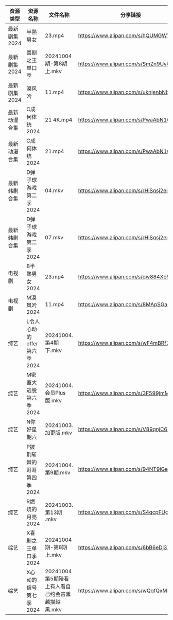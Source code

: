 | 资源类型     | 资源名称               | 文件名称                            | 分享链接                                 | 更新时间                |
| -------- | ------------------ | ------------------------------- | ------------------------------------ | ------------------- |
| 最新剧集2024 | 半熟男女               | 23.mp4                          | https://www.alipan.com/s/hQUMGWYq97Z | 2024-10-04 14:10:30 |
| 最新剧集2024 | 喜剧之王单口季            | 20241004期-第8期上.mkv              | https://www.alipan.com/s/SmZn9UvQT3c | 2024-10-04 16:11:00 |
| 最新剧集2024 | 漠风吟                | 11.mp4                          | https://www.alipan.com/s/uknjenbNbb9 | 2024-10-04 16:10:45 |
| 最新动漫合集   | C成何体统2024          | 21 4K.mp4                       | https://www.alipan.com/s/PwaAbN16cec | 2024-10-04 14:09:42 |
| 最新动漫合集   | C成何体统2024          | 21.mp4                          | https://www.alipan.com/s/PwaAbN16cec | 2024-10-04 14:09:41 |
| 最新韩剧合集   | D弹子球游戏第二季2024      | 04.mkv                          | https://www.alipan.com/s/rHiSqsj2emw | 2024-10-04 14:05:28 |
| 最新韩剧合集   | D弹子球游戏第二季2024      | 07.mkv                          | https://www.alipan.com/s/rHiSqsj2emw | 2024-10-04 14:05:28 |
| 电视剧      | B半熟男女2024          | 23.mp4                          | https://www.alipan.com/s/qw884Xb9dL3 | 2024-10-04 14:05:12 |
| 电视剧      | M漠风吟2024           | 11.mp4                          | https://www.alipan.com/s/8MApSGaqv51 | 2024-10-04 16:06:04 |
| 综艺       | L令人心动的offer第六季2024 | 20241004.第4期下.mkv               | https://www.alipan.com/s/wF4mBRf7vAS | 2024-10-04 16:07:51 |
| 综艺       | M密室大逃脱第六季2024      | 20241004.会员Plus版.mkv            | https://www.alipan.com/s/3F599jmMJTn | 2024-10-04 16:07:59 |
| 综艺       | N你好星期六             | 20241003.加更版.mkv                | https://www.alipan.com/s/V89qnjC6T3z | 2024-10-04 00:08:02 |
| 综艺       | P披荆斩棘的哥哥第四季2024    | 20241004.第9期.mkv                | https://www.alipan.com/s/94NT9iGe94e | 2024-10-04 16:08:25 |
| 综艺       | R燃烧的月亮2024         | 20241003.第13期 .mkv              | https://www.alipan.com/s/S4qcpFUguQa | 2024-10-04 00:08:15 |
| 综艺       | X喜剧之王单口季2024       | 20241004期-第8期上.mkv              | https://www.alipan.com/s/6bB6eDj37Y6 | 2024-10-04 16:09:18 |
| 综艺       | X心动的信号第七季2024      | 20241004第5期陪看上有人看自己约会害羞越描越黑.mkv | https://www.alipan.com/s/wQqfQxMS8Sx | 2024-10-04 16:09:24 |
